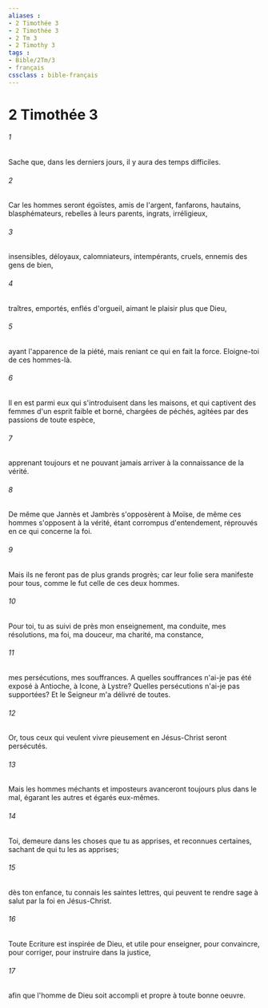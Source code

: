 ```yaml
---
aliases : 
- 2 Timothée 3
- 2 Timothée 3
- 2 Tm 3
- 2 Timothy 3
tags : 
- Bible/2Tm/3
- français
cssclass : bible-français
---
```


# 2 Timothée 3

###### 1
Sache que, dans les derniers jours, il y aura des temps difficiles.
###### 2
Car les hommes seront égoïstes, amis de l'argent, fanfarons, hautains, blasphémateurs, rebelles à leurs parents, ingrats, irréligieux,
###### 3
insensibles, déloyaux, calomniateurs, intempérants, cruels, ennemis des gens de bien,
###### 4
traîtres, emportés, enflés d'orgueil, aimant le plaisir plus que Dieu,
###### 5
ayant l'apparence de la piété, mais reniant ce qui en fait la force. Eloigne-toi de ces hommes-là.
###### 6
Il en est parmi eux qui s'introduisent dans les maisons, et qui captivent des femmes d'un esprit faible et borné, chargées de péchés, agitées par des passions de toute espèce,
###### 7
apprenant toujours et ne pouvant jamais arriver à la connaissance de la vérité.
###### 8
De même que Jannès et Jambrès s'opposèrent à Moïse, de même ces hommes s'opposent à la vérité, étant corrompus d'entendement, réprouvés en ce qui concerne la foi.
###### 9
Mais ils ne feront pas de plus grands progrès; car leur folie sera manifeste pour tous, comme le fut celle de ces deux hommes.
###### 10
Pour toi, tu as suivi de près mon enseignement, ma conduite, mes résolutions, ma foi, ma douceur, ma charité, ma constance,
###### 11
mes persécutions, mes souffrances. A quelles souffrances n'ai-je pas été exposé à Antioche, à Icone, à Lystre? Quelles persécutions n'ai-je pas supportées? Et le Seigneur m'a délivré de toutes.
###### 12
Or, tous ceux qui veulent vivre pieusement en Jésus-Christ seront persécutés.
###### 13
Mais les hommes méchants et imposteurs avanceront toujours plus dans le mal, égarant les autres et égarés eux-mêmes.
###### 14
Toi, demeure dans les choses que tu as apprises, et reconnues certaines, sachant de qui tu les as apprises;
###### 15
dès ton enfance, tu connais les saintes lettres, qui peuvent te rendre sage à salut par la foi en Jésus-Christ.
###### 16
Toute Ecriture est inspirée de Dieu, et utile pour enseigner, pour convaincre, pour corriger, pour instruire dans la justice,
###### 17
afin que l'homme de Dieu soit accompli et propre à toute bonne oeuvre.
